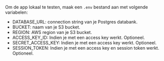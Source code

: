 
Om de app lokaal te testen, maak een `.env` bestand aan met volgende variabelen:
* DATABASE_URL: connection string van je Postgres databank.
* BUCKET: naam van je S3 bucket.
* REGION: AWS region van je S3 bucket.
* ACCESS_KEY_ID: Indien je met een access key werkt. Optioneel.
* SECRET_ACCESS_KEY: Indien je met een access key werkt. Optioneel.
* SESSION_TOKEN: Indien je met een access key en session token werkt. Optioneel.
